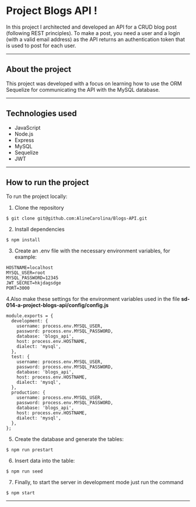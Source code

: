 # Project Blogs API ! 

In this project I architected and developed an API for a CRUD blog post (following REST principles). 
To make a post, you need a user and a login (with a valid email address) as the API returns an authentication token that is used to post for each user.

---

## About the project

This project was developed with a focus on learning how to use the ORM Sequelize for communicating the API with the MySQL database.

---

## Technologies used

* JavaScript
* Node.js
* Express
* MySQL
* Sequelize
* JWT

---

## How to run the project

To run the project locally:
1. Clone the repository
```
$ git clone git@github.com:AlineCarolina/Blogs-API.git
```
2. Install dependencies
```
$ npm install
```
3. Create an .env file with the necessary environment variables, for example:
```
HOSTNAME=localhost
MYSQL_USER=root
MYSQL_PASSWORD=12345
JWT_SECRET=hkjdagsdge
PORT=3000
```
4.Also make these settings for the environment variables used in the file **sd-014-a-project-blogs-api/config/config.js**
```
module.exports = {
  development: {
    username: process.env.MYSQL_USER,
    password: process.env.MYSQL_PASSWORD,
    database: 'blogs_api',
    host: process.env.HOSTNAME,
    dialect: 'mysql',
  },
  test: {
    username: process.env.MYSQL_USER,
    password: process.env.MYSQL_PASSWORD,
    database: 'blogs_api',
    host: process.env.HOSTNAME,
    dialect: 'mysql',
  },
  production: {
    username: process.env.MYSQL_USER,
    password: process.env.MYSQL_PASSWORD,
    database: 'blogs_api',
    host: process.env.HOSTNAME,
    dialect: 'mysql',
  },
};
```
5. Create the database and generate the tables:
```
$ npm run prestart
```
6. Insert data into the table:
```
$ npm run seed
```
7. Finally, to start the server in development mode just run the command
```
$ npm start
```

---
